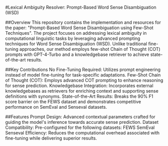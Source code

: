 #Lexical Ambiguity Resolver: Prompt-Based Word Sense Disambiguation (WSD)

##Overview
This repository contains the implementation and resources for the paper: "Prompt-Based Word Sense Disambiguation using Few-Shot Techniques". The project focuses on addressing lexical ambiguity in computational linguistic tasks by leveraging advanced prompting techniques for Word Sense Disambiguation (WSD). Unlike traditional fine-tuning approaches, our method employs few-shot Chain of Thought (COT) prompts with GPT-4-Turbo and a knowledgebase retriever to achieve state-of-the-art results.

##Key Contributions
No Fine-Tuning Required: Utilizes prompt engineering instead of model fine-tuning for task-specific adaptations.
Few-Shot Chain of Thought (COT): Employs advanced COT prompting to enhance reasoning for sense prediction.
Knowledgebase Integration: Incorporates external knowledgebases as retrievers for enriching context and supporting sense definitions with synonyms.
State-of-the-Art Results: Breaks the 90% F1 score barrier on the FEWS dataset and demonstrates competitive performance on SemEval and Senseval datasets.

##Features
Prompt Design: Advanced contextual parameters crafted for guiding the model's inference towards accurate sense prediction.
Dataset Compatibility: Pre-configured for the following datasets:
FEWS
SemEval
Senseval
Efficiency: Reduces the computational overhead associated with fine-tuning while delivering superior results.
